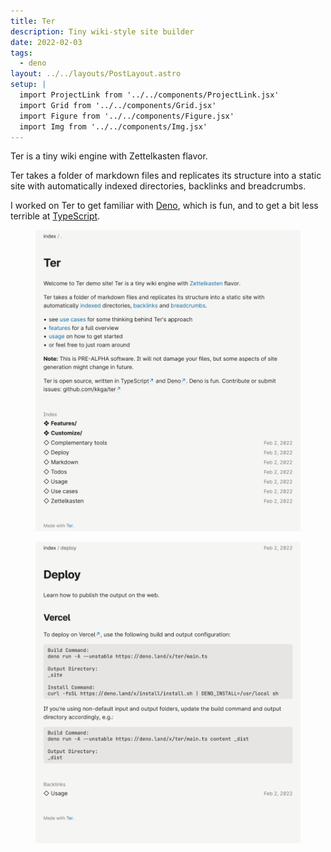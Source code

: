 ```yaml
---
title: Ter
description: Tiny wiki-style site builder
date: 2022-02-03
tags:
  - deno
layout: ../../layouts/PostLayout.astro
setup: |
  import ProjectLink from '../../components/ProjectLink.jsx'
  import Grid from '../../components/Grid.jsx'
  import Figure from '../../components/Figure.jsx'
  import Img from '../../components/Img.jsx'
---
```


Ter is a tiny wiki engine with Zettelkasten flavor.

Ter takes a folder of markdown files and replicates its structure into a static
site with automatically indexed directories, backlinks and breadcrumbs.

I worked on Ter to get familiar with [Deno](https://deno.land), which is fun,
and to get a bit less terrible at [TypeScript](https://www.typescriptlang.org/).

<ProjectLink url="https://github.com/kkga/ter" title="Source code on GitHub" />

<Grid breakout className="grid-cols-2">
  <Figure>
    <Img border src="/img/projects/ter-1.png" />
  </Figure>
  <Figure>
    <Img border src="/img/projects/ter-2.png" />
  </Figure>
</Grid>
